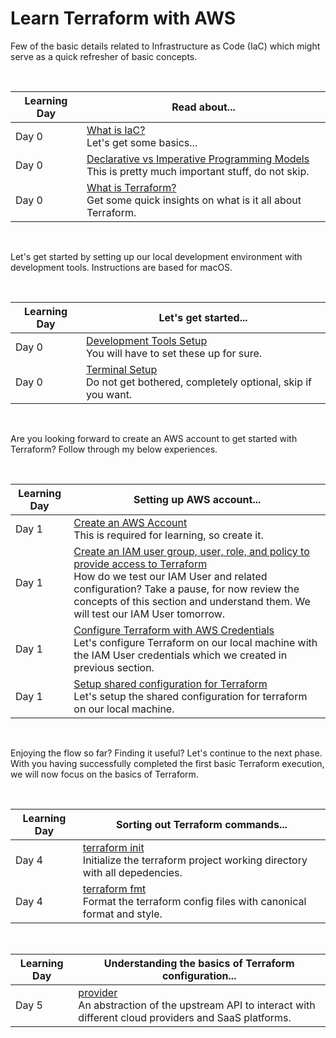 # Learn Terraform with AWS

Few of the basic details related to Infrastructure as Code (IaC) which might serve as a quick refresher of basic concepts.

<br />

| Learning Day | Read about... | 
|--|--|
| Day 0 | [What is IaC?](./docs/iac_basics.md#what-is-iac) <br /> Let's get some basics... |
| Day 0 | [Declarative vs Imperative Programming Models](./docs/iac_basics.md#declarative-vs-imperative-programming-models) <br /> This is pretty much important stuff, do not skip. |
| Day 0 | [What is Terraform?](./docs/iac_basics.md#what-is-terraform) <br /> Get some quick insights on what is it all about Terraform. |

<br />

Let's get started by setting up our local development environment with development tools. Instructions are based for macOS.

<br />

| Learning Day | Let's get started... | 
|--|--|
| Day 0 | [Development Tools Setup](./docs/dev_machine_setup.md#development-tools-setup) <br /> You will have to set these up for sure. |
| Day 0 | [Terminal Setup](./docs/dev_machine_setup.md#terminal-setup) <br /> Do not get bothered, completely optional, skip if you want. |

<br />

Are you looking forward to create an AWS account to get started with Terraform? Follow through my below experiences.

<br />

| Learning Day | Setting up AWS account... | 
|--|--|
| Day 1 | [Create an AWS Account](./docs/aws_setup.md#create-an-aws-account) <br /> This is required for learning, so create it.|
| Day 1 | [Create an IAM user group, user, role, and policy to provide access to Terraform](./docs/aws_setup.md#create-an-iam-user-group-user-role-and-policy-to-provide-access-to-terraform) <br /> How do we test our IAM User and related configuration? Take a pause, for now review the concepts of this section and understand them. We will test our IAM User tomorrow.|
| Day 1 | [Configure Terraform with AWS Credentials](./docs/aws_setup.md#configure-terraform-with-aws-credentials) <br /> Let's configure Terraform on our local machine with the IAM User credentials which we created in previous section.|
| Day 1 | [Setup shared configuration for Terraform](./docs/aws_setup.md#setup-shared-configuration-for-terraform) <br /> Let's setup the shared configuration for terraform on our local machine.|

<br />

Enjoying the flow so far? Finding it useful? Let's continue to the next phase. With you having successfully completed the first basic Terraform execution, we will now focus on the basics of Terraform.

<br />

| Learning Day | Sorting out Terraform commands... | 
|--|--|
| Day 4 | [terraform init](./docs/terraform_basics.md#terraform-init) <br /> Initialize the terraform project working directory with all depedencies. |
| Day 4 | [terraform fmt](./docs/terraform_basics.md#terraform-fmt) <br /> Format the terraform config files with canonical format and style. |

<br />

| Learning Day | Understanding the basics of Terraform configuration...  | 
|--|--|
| Day 5 | [provider](./docs/terraform_basics.md#providers) <br /> An abstraction of the upstream API to interact with different cloud providers and SaaS platforms. |